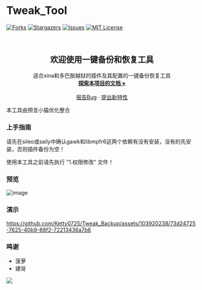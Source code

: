 # Tweak_Tool

<!-- PROJECT SHIELDS -->

[![Forks][forks-shield]][forks-url]
[![Stargazers][stars-shield]][stars-url]
[![Issues][issues-shield]][issues-url]
[![MIT License][license-shield]][license-url]

<!-- PROJECT LOGO -->
<br />

<p align="center">

  <h2 align="center">欢迎使用一键备份和恢复工具</h2>
  <p align="center">
    适合xina和多巴胺越狱的插件及其配置的一键备份恢复工具
    <br />
    <a href="https://github.com/Ketty0725/Tweak_Backup"><strong>探索本项目的文档 »</strong></a>
    <br />
    <br />
    <a href="https://github.com/Ketty0725/Tweak_Backup/issues">报告Bug</a>
    ·
    <a href="https://github.com/Ketty0725/Tweak_Backup/issues">提出新特性</a>
  </p>

</p>

本工具由预言小猫优化整合

### 上手指南
请先在sileo或saily中确认gawk和libmpfr6这两个依赖有没有安装，没有的先安装，否则插件备份为空！

使用本工具之前请先执行 "1.权限修改" 文件！

### 预览
![image](1.png)

### 演示
https://github.com/Ketty0725/Tweak_Backup/assets/103920238/73d24725-7625-40b9-88f2-72213436a7b6

### 鸣谢


- 菠萝
- 建哥

![](http://profile-counter.glitch.me/evilbutcher/count.svg)

<!-- links -->
[your-project-path]:Ketty0725/Tweak_Backup
[forks-shield]: https://img.shields.io/github/forks/Ketty0725/Tweak_Backup.svg?style=flat-square
[forks-url]: https://github.com/Ketty0725/Tweak_Backup/network/members
[stars-shield]: https://img.shields.io/github/stars/Ketty0725/Tweak_Backup.svg?style=flat-square
[stars-url]: https://github.com/Ketty0725/Tweak_Backup/stargazers
[issues-shield]: https://img.shields.io/github/issues/Ketty0725/Tweak_Backup.svg?style=flat-square
[issues-url]: https://img.shields.io/github/issues/Ketty0725/Tweak_Backup.svg
[license-shield]: https://img.shields.io/github/license/Ketty0725/Tweak_Backup.svg?style=flat-square
[license-url]: https://github.com/Ketty0725/Tweak_Backup/blob/main/LICENSE
